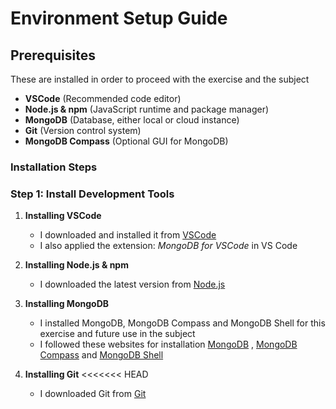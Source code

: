 # Environment Setup Guide

## Prerequisites
These are installed in order to proceed with the exercise and the subject

- **VSCode** (Recommended code editor)
- **Node.js & npm** (JavaScript runtime and package manager)
- **MongoDB** (Database, either local or cloud instance)
- **Git** (Version control system)
- **MongoDB Compass** (Optional GUI for MongoDB)

### Installation Steps

### Step 1: Install Development Tools
1. **Installing VSCode**
    - I downloaded and installed it from [VSCode](https://code.visualstudio.com/)
    - I also applied the extension: *MongoDB for VSCode* in VS Code

2. **Installing Node.js & npm**
    - I downloaded the latest version from [Node.js](https://nodejs.org/)

3. **Installing MongoDB**
    - I installed MongoDB, MongoDB Compass and MongoDB Shell for this exercise and future use in the subject
    - I followed these websites for installation [MongoDB](https://www.mongodb.com/docs/manual/administration/install-community/) , [MongoDB Compass](https://www.mongodb.com/products/compass) and [MongoDB Shell](https://www.mongodb.com/try/download/shell)
      
4. **Installing Git**
<<<<<<< HEAD
    - I downloaded Git from [Git](https://git-scm.com/) 

